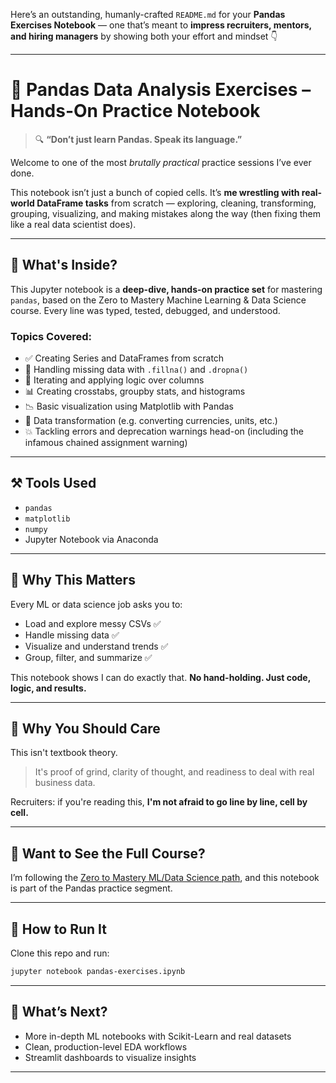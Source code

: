 Here’s an outstanding, humanly-crafted `README.md` for your **Pandas Exercises Notebook** — one that’s meant to **impress recruiters, mentors, and hiring managers** by showing both your effort and mindset 👇

---

# 🐼 Pandas Data Analysis Exercises – Hands-On Practice Notebook

> 🔍 **“Don’t just learn Pandas. Speak its language.”**

Welcome to one of the most *brutally practical* practice sessions I’ve ever done.

This notebook isn’t just a bunch of copied cells. It’s **me wrestling with real-world DataFrame tasks** from scratch — exploring, cleaning, transforming, grouping, visualizing, and making mistakes along the way (then fixing them like a real data scientist does).

---

## 📘 What's Inside?

This Jupyter notebook is a **deep-dive, hands-on practice set** for mastering `pandas`, based on the Zero to Mastery Machine Learning & Data Science course. Every line was typed, tested, debugged, and understood.

### Topics Covered:

* ✅ Creating Series and DataFrames from scratch
* 🧼 Handling missing data with `.fillna()` and `.dropna()`
* 🔁 Iterating and applying logic over columns
* 📊 Creating crosstabs, groupby stats, and histograms
* 📉 Basic visualization using Matplotlib with Pandas
* 🧮 Data transformation (e.g. converting currencies, units, etc.)
* 💥 Tackling errors and deprecation warnings head-on (including the infamous chained assignment warning)

---

## ⚒️ Tools Used

* `pandas`
* `matplotlib`
* `numpy`
* Jupyter Notebook via Anaconda

---

## 🤯 Why This Matters

Every ML or data science job asks you to:

* Load and explore messy CSVs ✅
* Handle missing data ✅
* Visualize and understand trends ✅
* Group, filter, and summarize ✅

This notebook shows I can do exactly that. **No hand-holding. Just code, logic, and results.**

---

## 🧠 Why You Should Care

This isn't textbook theory.

> It's proof of grind, clarity of thought, and readiness to deal with real business data.

Recruiters: if you're reading this, **I'm not afraid to go line by line, cell by cell.**

---

## 🔗 Want to See the Full Course?

I’m following the [Zero to Mastery ML/Data Science path](https://zerotomastery.io/), and this notebook is part of the Pandas practice segment.

---

## 📌 How to Run It

Clone this repo and run:

```bash
jupyter notebook pandas-exercises.ipynb
```

---

## 🚀 What’s Next?

* More in-depth ML notebooks with Scikit-Learn and real datasets
* Clean, production-level EDA workflows
* Streamlit dashboards to visualize insights

---


